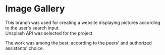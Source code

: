 # Image Gallery
This branch was used for creating a website displaying pictures according to the user's search input.<br>
Unsplash API was selected for the project. 

The work was among the best, according to the peers' and authorized assistants' choice.
